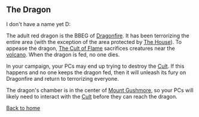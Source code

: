 ## The Dragon

I don't have a name yet D:

The adult red dragon is the BBEG of [Dragonfire][home]. It has been terrorizing the entire area (with the exception of the area protected by [The House][house]). To appease the dragon, [The Cult of Flame][cult] sacrifices creatures near the [volcano][volcano]. When the dragon is fed, no one dies.

In your campaign, your PCs may end up trying to destroy the [Cult][cult]. If this happens and no one keeps the dragon fed, then it will unleash its fury on Dragonfire and return to terrorizing everyone.

The dragon's chamber is in the center of [Mount Gushmore][volcano], so your PCs will likely need to interact with the [Cult][cult] before they can reach the dragon.

[Back to home][home]

[volcano]: /Dragonfire/places/volcano/
[cult]: /Dragonfire/groups/cult/
[maze]: /Dragonfire/places/volcano/maze
[home]: /Dragonfire
[house]: /Dragonfire/groups/house-wizards/

